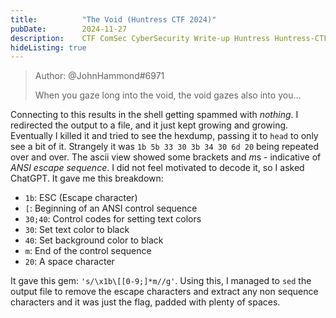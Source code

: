 ```yaml
---
title:          "The Void (Huntress CTF 2024)"
pubDate:        2024-11-27
description:    CTF ComSec CyberSecurity Write-up Huntress Huntress-CTF-2024
hideListing: true
---
```


> Author: @JohnHammond#6971
> 
> When you gaze long into the void, the void gazes also into you...

Connecting to this results in the shell getting spammed with *nothing*. I redirected the output to a file, and it just kept growing and growing. Eventually I killed it and tried to see the hexdump, passing it to `head` to only see a bit of it. Strangely it was `1b 5b 33 30 3b 34 30 6d 20` being repeated over and over. The ascii view showed some brackets and *m*s - indicative of *ANSI escape sequence*. I did not feel motivated to decode it, so I asked ChatGPT. It gave me this breakdown:

- `1b`: ESC (Escape character)
- `[`: Beginning of an ANSI control sequence
- `30;40`: Control codes for setting text colors
- `30`: Set text color to black
- `40`: Set background color to black
- `m`: End of the control sequence
- `20`: A space character

It gave this gem: `'s/\x1b\[[0-9;]*m//g'`. Using this, I managed to `sed` the output file to remove the escape characters and extract any non sequence characters and it was just the flag, padded with plenty of spaces.

